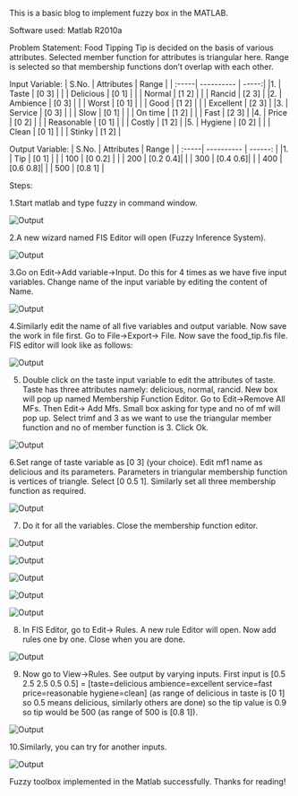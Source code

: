 This is a basic blog to implement fuzzy box in the MATLAB.

Software used: Matlab R2010a

Problem Statement: Food Tipping
Tip is decided on the basis of various attributes. Selected member function for attributes is triangular here. Range is selected so that membership functions don’t overlap with each other.

Input Variable:
| S.No. | Attributes | Range |
| :-----| ---------- | -----:|
|1.     | Taste      | [0 3] |
|       | Delicious  | [0 1] |
|       | Normal     | [1 2] |
|       | Rancid     | [2 3] |
|2.     | Ambience   | [0 3] |
|       | Worst      | [0 1] |
|       | Good       | [1 2] |
|       | Excellent  | [2 3] |
|3.     | Service    | [0 3] |
|       | Slow       | [0 1] |
|       | On time    | [1 2] |
|       | Fast       | [2 3] |
|4.     | Price      | [0 2] |
|       | Reasonable | [0 1] |
|       | Costly     | [1 2] |
|5.     | Hygiene    | [0 2] |
|       | Clean      | [0 1] |
|       | Stinky     | [1 2] |


Output Variable:
| S.No. | Attributes | Range    |
| :-----| ---------- | ------:  |
|1.     | Tip        | [0 1]    |
|       | 100        | [0 0.2]  |
|       | 200        | [0.2 0.4]|
|       | 300        | [0.4 0.6]|
|       | 400        | [0.6 0.8]|
|       | 500        | [0.8 1]  |


Steps:

1.Start matlab and type fuzzy in command window. 

![Output](/images/fuzzy-blog/fuzzy1.png "Output Screenshot")

2.A new wizard named FIS Editor will open (Fuzzy Inference System).  

![Output](/images/fuzzy-blog/fuzzy2.png "Output Screenshot")

3.Go on Edit->Add variable->Input. Do this for 4 times as we have five input variables. Change name of the input variable by editing the content of Name.

![Output](/images/fuzzy-blog/fuzzy3.png "Output Screenshot")

4.Similarly edit the name of all five variables and output variable. Now save the work in file first. Go to File->Export-> File. Now save the food_tip.fis file. FIS editor will look like as follows:

![Output](/images/fuzzy-blog/fuzzy4.png "Output Screenshot")

5. Double click on the taste input variable to edit the attributes of taste. Taste has three attributes namely: delicious, normal, rancid. New box will pop up named Membership Function Editor. Go to Edit->Remove All MFs. Then Edit-> Add Mfs. Small box asking for type and no of mf will pop up. Select trimf and 3 as we want to use the triangular member function and no of member function is 3. Click Ok.      

![Output](/images/fuzzy-blog/fuzzy5.png "Output Screenshot")

6.Set range of taste variable as [0 3] (your choice). Edit mf1 name as delicious and its parameters. Parameters in triangular membership function is vertices of triangle. Select [0 0.5 1]. Similarly set all three membership function as required.

![Output](/images/fuzzy-blog/fuzzy6.png "Output Screenshot")

7. Do it for all the variables. Close the membership function editor.

![Output](/images/fuzzy-blog/fuzzy7.png "Output Screenshot")

![Output](/images/fuzzy-blog/fuzzy8.png "Output Screenshot")

![Output](/images/fuzzy-blog/fuzzy9.png "Output Screenshot")

![Output](/images/fuzzy-blog/fuzzy10.png "Output Screenshot")

![Output](/images/fuzzy-blog/fuzzy11.png "Output Screenshot")

8. In FIS Editor, go to Edit-> Rules. A new rule Editor will open. Now add rules one by one. Close when you are done.

![Output](/images/fuzzy-blog/fuzzy12.png "Output Screenshot")

9. Now go to View->Rules. See output by varying inputs. First input is [0.5 2.5 2.5 0.5 0.5] = [taste=delicious ambience=excellent service=fast price=reasonable hygiene=clean] (as range of delicious in taste is [0 1] so 0.5 means delicious, similarly others are done) so the tip value is 0.9 so tip would be 500 (as range of 500 is [0.8 1]).

![Output](/images/fuzzy-blog/fuzzy13.png "Output Screenshot")

10.Similarly, you can try for another inputs.

![Output](/images/fuzzy-blog/fuzzy14.png "Output Screenshot")

Fuzzy toolbox implemented in the Matlab successfully. Thanks for reading!

